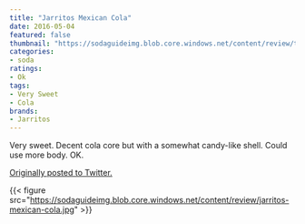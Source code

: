 ```yaml
---
title: "Jarritos Mexican Cola"
date: 2016-05-04
featured: false
thumbnail: "https://sodaguideimg.blob.core.windows.net/content/review/thumbs/jarritos-mexican-cola.jpg"
categories:
- soda
ratings:
- Ok
tags:
- Very Sweet
- Cola
brands:
- Jarritos
---
```


Very sweet. Decent cola core but with a somewhat candy-like shell. Could use more body. OK.

[Originally posted to Twitter.](https://twitter.com/Cavorter/status/728016400418144256)

{{< figure src="https://sodaguideimg.blob.core.windows.net/content/review/jarritos-mexican-cola.jpg" >}}

